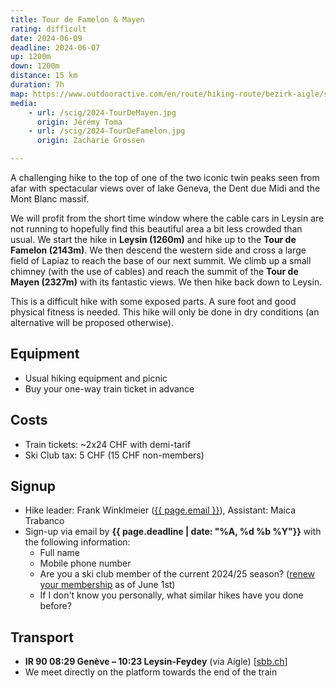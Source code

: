 ```yaml
---
title: Tour de Famelon & Mayen
rating: difficult
date: 2024-06-09
deadline: 2024-06-07
up: 1200m
down: 1200m
distance: 15 km
duration: 7h
map: https://www.outdooractive.com/en/route/hiking-route/bezirk-aigle/scig-tour-de-famelon-mayen/292610189/?share=%7Ezyqkerkp%244ossykji#dm=1
media:
    - url: /scig/2024-TourDeMayen.jpg
      origin: Jérémy Toma
    - url: /scig/2024-TourDeFamelon.jpg
      origin: Zacharie Grossen

---
```

A challenging hike to the top of one of the two iconic twin peaks seen from afar with spectacular
views over of lake Geneva, the Dent due Midi and the Mont Blanc massif.

We will profit from the short time window where the cable cars in Leysin are not running to hopefully
find this beautiful area a bit less crowded than usual. We start the hike in **Leysin (1260m)** and hike up to the
**Tour de Famelon (2143m)**. We then descend the western side and cross a large field of Lapiaz to reach the base
of our next summit. We climb up a small chimney (with the use of cables) and reach the summit of the
**Tour de Mayen (2327m)** with its fantastic views. We then hike back down to Leysin.

This is a difficult hike with some exposed parts. A sure foot and good physical fitness is needed.
This hike will only be done in dry conditions (an alternative will be proposed otherwise).


## <i class="bi bi-card-checklist"></i>Equipment
- Usual hiking equipment and picnic
- Buy your one-way train ticket in advance

## <i class="bi bi-piggy-bank"></i>Costs
- Train tickets: ~2x24 CHF with demi-tarif
- Ski Club tax: 5 CHF (15 CHF non-members)

## <i class="bi bi-envelope-at"></i>Signup
- Hike leader: Frank Winklmeier (<a href="mailto:{{ page.email }}?subject=SCIG {{page.title}}">{{ page.email }}</a>), Assistant: Maica Trabanco
- Sign-up via email by **{{ page.deadline | date: "%A, %d %b %Y"}}** with the following information:
  - Full name
  - Mobile phone number
  - Are you a ski club member of the current 2024/25 season? ([renew your membership](https://www.scig.ch) as of June 1st)
  - If I don't know you personally, what similar hikes have you done before?

## <i class="bi bi-train-front"></i>Transport
- **IR 90 08:29 Genève – 10:23 Leysin-Feydey** (via Aigle) [[sbb.ch](https://www.sbb.ch/fr?date=%222024-06-09%22&moment=%22DEPARTURE%22&selected_trip=0&stops=%5B%7B%22value%22%3A%228501008%22%2C%22type%22%3A%22ID%22%2C%22label%22%3A%22Gen%C3%A8ve%22%7D%2C%7B%22value%22%3A%228501974%22%2C%22type%22%3A%22ID%22%2C%22label%22%3A%22Leysin-Feydey%2C%20gare%22%7D%5D&time=%2208%3A00%22)]
- We meet directly on the platform towards the end of the train
